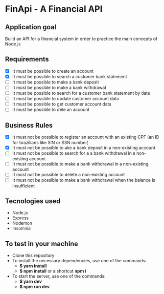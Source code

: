 # FinApi - A Financial API 

## Application goal 

Build an API for a financial system in order to practice the main concepts of Node.js 
## Requirements

- [x] It must be possible to create an account 
- [x] It must be possible to search a customer bank statement
- [ ] It must be possible to make a bank deposit
- [ ] It must be possible to make a bank withdrawal
- [ ] It must be possible to search for a customer bank statement by date
- [ ] It must be possible to update customer account data
- [ ] It must be possible to get customer account data
- [ ] It must be possible to dele an account 

## Business Rules 
- [x] It must not be possible to register an account with an existing CPF (an ID for brazilians like SIN or SSN number)
- [x] It must not be possible to ake a bank deposit in a non-existing account
- [ ] It must not be possible to search for a a bank withdrawal in a non-existing account
- [ ] It must not be possible to make a bank withdrawal in a non-existing account
- [ ] It must not be possible to delete a non-existing account
- [ ] It must not be possible to make a bank withdrawal when the balance is insufficient

## Tecnologies used

- Node.js 
- Express
- Nodemon
- Insomnia

## To test in your machine 

  - Clone this repository
  - To install the necessary dependencies, use one of the commands:
    - **$ yarn install** 
    - **$ npm install** or a shortcut **npm i** 
  - To start the server, use one of the commands:
    - **$ yarn dev**  
    - **$ npm run dev** 